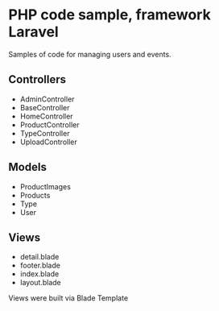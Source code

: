 # PHP code sample, framework Laravel
Samples of code for managing users and events.

## Controllers
* AdminController
* BaseController 
* HomeController 
* ProductController 
* TypeController 
* UploadController

## Models
* ProductImages 
* Products  
* Type
* User

 
## Views
* detail.blade
* footer.blade
* index.blade
* layout.blade

Views were built via Blade Template
